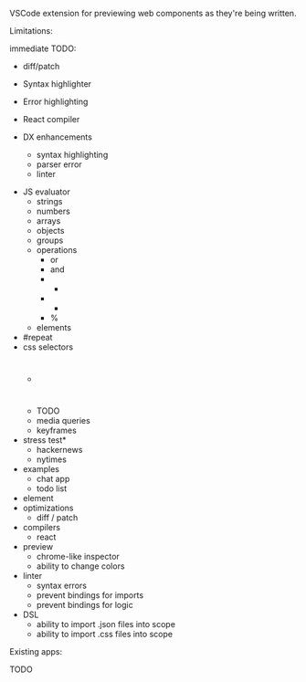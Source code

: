 VSCode extension for previewing web components as they're being written.

Limitations:

immediate TODO:

- diff/patch
- Syntax highlighter
- Error highlighting
- React compiler

- DX enhancements
  - syntax highlighting
  - parser error
  - linter

* JS evaluator
  - strings
  - numbers
  - arrays
  - objects
  - groups
  - operations
    - or
    - and
    - +
    - -
    - %
  - elements
* #repeat
* css selectors
  - #
  - TODO
  - media queries
  - keyframes
* stress test\*
  - hackernews
  - nytimes
* examples
  - chat app
  - todo list
* <logic /> element
* optimizations
  - diff / patch
* compilers
  - react
* preview
  - chrome-like inspector
  - ability to change colors
* linter
  - syntax errors
  - prevent bindings for imports
  - prevent bindings for logic
* DSL
  - ability to import .json files into scope
  - ability to import .css files into scope

Existing apps:

TODO
